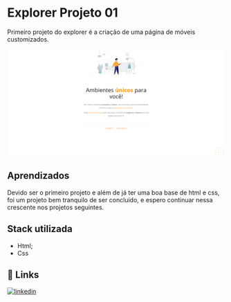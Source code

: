 
# Explorer Projeto 01
 Primeiro projeto do explorer é a criação de uma página de móveis customizados.


![Logo](./assets/images/tumb.png)


## Aprendizados
Devido ser o primeiro projeto e além de já ter uma boa base de html e css, foi um projeto bem tranquilo de ser concluído, e espero continuar nessa crescente nos projetos seguintes.


## Stack utilizada

- Html;
- Css


## 🔗 Links
[![linkedin](https://img.shields.io/badge/linkedin-0A66C2?style=for-the-badge&logo=linkedin&logoColor=white)](https://www.linkedin.com/in/jp-sampaio/)